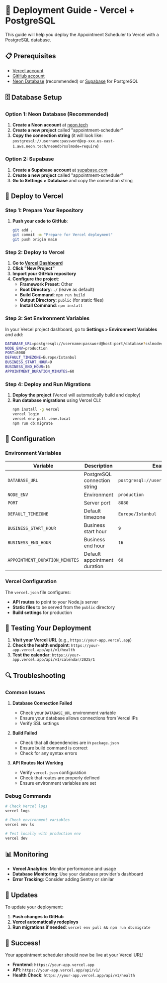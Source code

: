 # 🚀 Deployment Guide - Vercel + PostgreSQL

This guide will help you deploy the Appointment Scheduler to Vercel with a PostgreSQL database.

## 📋 Prerequisites

- [Vercel account](https://vercel.com)
- [GitHub account](https://github.com)
- [Neon Database](https://neon.tech) (recommended) or [Supabase](https://supabase.com) for PostgreSQL

## 🗄️ Database Setup

### Option 1: Neon Database (Recommended)

1. **Create a Neon account** at [neon.tech](https://neon.tech)
2. **Create a new project** called "appointment-scheduler"
3. **Copy the connection string** (it will look like: `postgresql://username:password@ep-xxx.us-east-1.aws.neon.tech/neondb?sslmode=require`)

### Option 2: Supabase

1. **Create a Supabase account** at [supabase.com](https://supabase.com)
2. **Create a new project** called "appointment-scheduler"
3. **Go to Settings > Database** and copy the connection string

## 🚀 Deploy to Vercel

### Step 1: Prepare Your Repository

1. **Push your code to GitHub**:
   ```bash
   git add .
   git commit -m "Prepare for Vercel deployment"
   git push origin main
   ```

### Step 2: Deploy to Vercel

1. **Go to [Vercel Dashboard](https://vercel.com/dashboard)**
2. **Click "New Project"**
3. **Import your GitHub repository**
4. **Configure the project**:
   - **Framework Preset**: Other
   - **Root Directory**: `./` (leave as default)
   - **Build Command**: `npm run build`
   - **Output Directory**: `public` (for static files)
   - **Install Command**: `npm install`

### Step 3: Set Environment Variables

In your Vercel project dashboard, go to **Settings > Environment Variables** and add:

```bash
DATABASE_URL=postgresql://username:password@host:port/database?sslmode=require
NODE_ENV=production
PORT=8080
DEFAULT_TIMEZONE=Europe/Istanbul
BUSINESS_START_HOUR=9
BUSINESS_END_HOUR=16
APPOINTMENT_DURATION_MINUTES=60
```

### Step 4: Deploy and Run Migrations

1. **Deploy the project** (Vercel will automatically build and deploy)
2. **Run database migrations** using Vercel CLI:
   ```bash
   npm install -g vercel
   vercel login
   vercel env pull .env.local
   npm run db:migrate
   ```

## 🔧 Configuration

### Environment Variables

| Variable | Description | Example |
|----------|-------------|---------|
| `DATABASE_URL` | PostgreSQL connection string | `postgresql://user:pass@host:port/db` |
| `NODE_ENV` | Environment | `production` |
| `PORT` | Server port | `8080` |
| `DEFAULT_TIMEZONE` | Default timezone | `Europe/Istanbul` |
| `BUSINESS_START_HOUR` | Business start hour | `9` |
| `BUSINESS_END_HOUR` | Business end hour | `16` |
| `APPOINTMENT_DURATION_MINUTES` | Default appointment duration | `60` |

### Vercel Configuration

The `vercel.json` file configures:
- **API routes** to point to your Node.js server
- **Static files** to be served from the `public` directory
- **Build settings** for production

## 🧪 Testing Your Deployment

1. **Visit your Vercel URL** (e.g., `https://your-app.vercel.app`)
2. **Check the health endpoint**: `https://your-app.vercel.app/api/v1/health`
3. **Test the calendar**: `https://your-app.vercel.app/api/v1/calendar/2025/1`

## 🔍 Troubleshooting

### Common Issues

1. **Database Connection Failed**
   - Check your `DATABASE_URL` environment variable
   - Ensure your database allows connections from Vercel IPs
   - Verify SSL settings

2. **Build Failed**
   - Check that all dependencies are in `package.json`
   - Ensure build command is correct
   - Check for any syntax errors

3. **API Routes Not Working**
   - Verify `vercel.json` configuration
   - Check that routes are properly defined
   - Ensure environment variables are set

### Debug Commands

```bash
# Check Vercel logs
vercel logs

# Check environment variables
vercel env ls

# Test locally with production env
vercel dev
```

## 📊 Monitoring

- **Vercel Analytics**: Monitor performance and usage
- **Database Monitoring**: Use your database provider's dashboard
- **Error Tracking**: Consider adding Sentry or similar

## 🔄 Updates

To update your deployment:

1. **Push changes to GitHub**
2. **Vercel automatically redeploys**
3. **Run migrations if needed**: `vercel env pull && npm run db:migrate`

## 🎉 Success!

Your appointment scheduler should now be live at your Vercel URL! 

- **Frontend**: `https://your-app.vercel.app`
- **API**: `https://your-app.vercel.app/api/v1/`
- **Health Check**: `https://your-app.vercel.app/api/v1/health`
